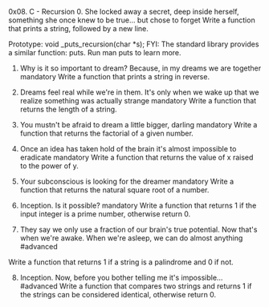 0x08. C - Recursion
0. She locked away a secret, deep inside herself, something she once knew to be true... but chose to forget
Write a function that prints a string, followed by a new line.

Prototype: void _puts_recursion(char *s);
FYI: The standard library provides a similar function: puts. Run man puts to learn more.
1. Why is it so important to dream? Because, in my dreams we are together
mandatory
Write a function that prints a string in reverse.
2. Dreams feel real while we're in them. It's only when we wake up that we realize something was actually strange
mandatory
Write a function that returns the length of a string.
3. You mustn't be afraid to dream a little bigger, darling
mandatory
Write a function that returns the factorial of a given number.
4. Once an idea has taken hold of the brain it's almost impossible to eradicate
mandatory
Write a function that returns the value of x raised to the power of y.
5. Your subconscious is looking for the dreamer
mandatory
Write a function that returns the natural square root of a number.
6. Inception. Is it possible?
mandatory
Write a function that returns 1 if the input integer is a prime number, otherwise return 0.

7. They say we only use a fraction of our brain's true potential. Now that's when we're awake. When we're asleep, we can do almost anything
#advanced

Write a function that returns 1 if a string is a palindrome and 0 if not.

8. Inception. Now, before you bother telling me it's impossible...
#advanced
Write a function that compares two strings and returns 1 if the strings can be considered identical, otherwise return 0.


